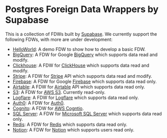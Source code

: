 # Postgres Foreign Data Wrappers by Supabase

This is a collection of FDWs built by [Supabase](https://www.supabase.com). We currently support the following FDWs, with more are under development:

- [HelloWorld](./src/fdw/helloworld_fdw): A demo FDW to show how to develop a basic FDW.
- [BigQuery](./src/fdw/bigquery_fdw): A FDW for Google [BigQuery](https://cloud.google.com/bigquery) which supports data read and modify.
- [Clickhouse](./src/fdw/clickhouse_fdw): A FDW for [ClickHouse](https://clickhouse.com/) which supports data read and modify.
- [Stripe](./src/fdw/stripe_fdw): A FDW for [Stripe](https://stripe.com/) API which supports data read and modify.
- [Firebase](./src/fdw/firebase_fdw): A FDW for Google [Firebase](https://firebase.google.com/) which supports data read only.
- [Airtable](./src/fdw/airtable_fdw): A FDW for [Airtable](https://airtable.com/) API which supports data read only.
- [S3](./src/fdw/s3_fdw): A FDW for [AWS S3](https://aws.amazon.com/s3/). Currently read-only.
- [Logflare](./src/fdw/logflare_fdw): A FDW for [Logflare](https://logflare.app/) which supports data read only.
- [Auth0](./src/fdw/auth0_fdw): A FDW for [Auth0](https://auth0.com/).
- [Cognito](./src/fdw/cognito_fdw): A FDW for [AWS Cogntio](https://aws.amazon.com/pm/cognito/).
- [SQL Server](./src/fdw/mssql_fdw): A FDW for [Microsoft SQL Server](https://www.microsoft.com/en-au/sql-server/) which supports data read only.
- [Redis](./src/fdw/redis_fdw): A FDW for [Redis](https://redis.io/) which supports data read only.
- [Notion](./src/fdw/notion_fdw): A FDW for [Notion](https://notion.so/) which supports users read only.
